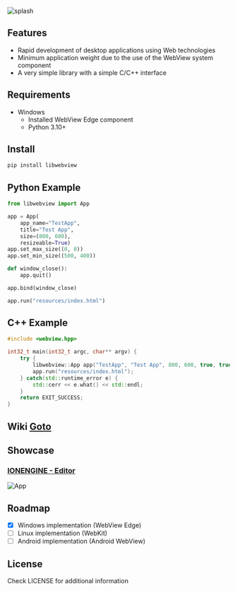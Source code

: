 ![splash](https://github.com/a3st/libwebview/raw/main/media/splash-main.png)

## Features

* Rapid development of desktop applications using Web technologies
* Minimum application weight due to the use of the WebView system component
* A very simple library with a simple C/C++ interface

## Requirements

* Windows
    * Installed WebView Edge component
    * Python 3.10+

## Install

```bash
pip install libwebview
```

## Python Example

```python
from libwebview import App

app = App(
    app_name="TestApp",
    title="Test App", 
    size=(800, 600), 
    resizeable=True)
app.set_max_size((0, 0))
app.set_min_size((500, 400))

def window_close():
    app.quit()

app.bind(window_close)

app.run("resources/index.html")
```

## C++ Example

```c++
#include <webview.hpp>

int32_t main(int32_t argc, char** argv) {
    try {
        libwebview::App app("TestApp", "Test App", 800, 600, true, true);
        app.run("resources/index.html");
    } catch(std::runtime_error e) {
        std::cerr << e.what() << std::endl;
    }
    return EXIT_SUCCESS;
}
```

## Wiki [Goto](https://github.com/a3st/libwebview/wiki)

## Showcase

### [IONENGINE - Editor](https://github.com/a3st/IONENGINE)
![App](https://github.com/a3st/libwebview/raw/main/media/ionengine-editor.png)

## Roadmap

- [x] Windows implementation (WebView Edge)
- [ ] Linux implementation (WebKit)
- [ ] Android implementation (Android WebView)

## License

Check LICENSE for additional information